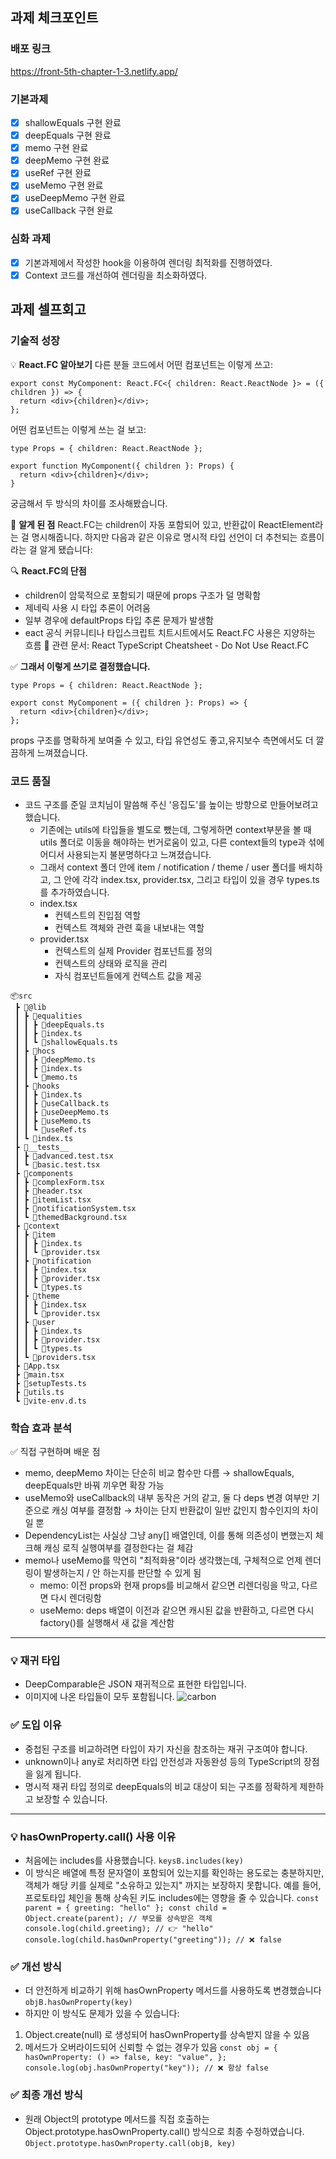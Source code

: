 ## 과제 체크포인트

### 배포 링크
https://front-5th-chapter-1-3.netlify.app/
<!--
배포 링크를 적어주세요
예시: https://<username>.github.io/front-5th-chapter1-1/

배포가 완료되지 않으면 과제를 통과할 수 없습니다.
배포 후에 정상 작동하는지 확인해주세요.
-->

### 기본과제

- [x] shallowEquals 구현 완료
- [x] deepEquals 구현 완료
- [x] memo 구현 완료
- [x] deepMemo 구현 완료
- [x] useRef 구현 완료
- [x] useMemo 구현 완료
- [x] useDeepMemo 구현 완료
- [x] useCallback 구현 완료

### 심화 과제

- [x] 기본과제에서 작성한 hook을 이용하여 렌더링 최적화를 진행하였다.
- [x] Context 코드를 개선하여 렌더링을 최소화하였다.

## 과제 셀프회고

<!-- 과제에 대한 회고를 작성해주세요 -->

### 기술적 성장
<!-- 예시
- 새로 학습한 개념
- 기존 지식의 재발견/심화
- 구현 과정에서의 기술적 도전과 해결
-->

💡 **React.FC 알아보기**
다른 분들 코드에서 어떤 컴포넌트는 이렇게 쓰고:
```
export const MyComponent: React.FC<{ children: React.ReactNode }> = ({ children }) => {
  return <div>{children}</div>;
};
```
어떤 컴포넌트는 이렇게 쓰는 걸 보고:
```
type Props = { children: React.ReactNode };

export function MyComponent({ children }: Props) {
  return <div>{children}</div>;
}
```
궁금해서 두 방식의 차이를 조사해봤습니다.

📌 **알게 된 점**
React.FC는 children이 자동 포함되어 있고, 반환값이 ReactElement라는 걸 명시해줍니다.
하지만 다음과 같은 이유로 명시적 타입 선언이 더 추천되는 흐름이라는 걸 알게 됐습니다:

🔍 **React.FC의 단점**
- children이 암묵적으로 포함되기 때문에 props 구조가 덜 명확함
- 제네릭 사용 시 타입 추론이 어려움
- 일부 경우에 defaultProps 타입 추론 문제가 발생함
- eact 공식 커뮤니티나 타입스크립트 치트시트에서도 React.FC 사용은 지양하는 흐름
  🔗 관련 문서: React TypeScript Cheatsheet - Do Not Use React.FC

✅ **그래서 이렇게 쓰기로 결정했습니다.**
```
type Props = { children: React.ReactNode };

export const MyComponent = ({ children }: Props) => {
  return <div>{children}</div>;
};
```
props 구조를 명확하게 보여줄 수 있고, 타입 유연성도 좋고,유지보수 측면에서도 더 깔끔하게 느껴졌습니다.



### 코드 품질
<!-- 예시
- 특히 만족스러운 구현
- 리팩토링이 필요한 부분
- 코드 설계 관련 고민과 결정
-->
- 코드 구조를 준일 코치님이 말씀해 주신 '응집도'를 높이는 방향으로 만들어보려고 했습니다.
  - 기존에는 utils에 타입들을 별도로 뺐는데, 그렇게하면 context부분을 볼 때 utils 폴더로 이동을 해야하는 번거로움이 있고, 다른 context들의 type과 섞에 어디서 사용되는지 불분명하다고 느껴졌습니다.
  - 그래서 context 폴더 안에 item / notification / theme / user 폴더를 배치하고, 그 안에 각각 index.tsx, provider.tsx, 그리고 타입이 있을 경우 types.ts를 추가하였습니다.
  - index.tsx
    - 컨텍스트의 진입점 역할
    - 컨텍스트 객체와 관련 훅을 내보내는 역할
  - provider.tsx
    - 컨텍스트의 실제 Provider 컴포넌트를 정의
    - 컨텍스트의 상태와 로직을 관리
    - 자식 컴포넌트들에게 컨텍스트 값을 제공
```
📦src
 ┣ 📂@lib
 ┃ ┣ 📂equalities
 ┃ ┃ ┣ 📜deepEquals.ts
 ┃ ┃ ┣ 📜index.ts
 ┃ ┃ ┗ 📜shallowEquals.ts
 ┃ ┣ 📂hocs
 ┃ ┃ ┣ 📜deepMemo.ts
 ┃ ┃ ┣ 📜index.ts
 ┃ ┃ ┗ 📜memo.ts
 ┃ ┣ 📂hooks
 ┃ ┃ ┣ 📜index.ts
 ┃ ┃ ┣ 📜useCallback.ts
 ┃ ┃ ┣ 📜useDeepMemo.ts
 ┃ ┃ ┣ 📜useMemo.ts
 ┃ ┃ ┗ 📜useRef.ts
 ┃ ┗ 📜index.ts
 ┣ 📂__tests__
 ┃ ┣ 📜advanced.test.tsx
 ┃ ┗ 📜basic.test.tsx
 ┣ 📂components
 ┃ ┣ 📜complexForm.tsx
 ┃ ┣ 📜header.tsx
 ┃ ┣ 📜itemList.tsx
 ┃ ┣ 📜notificationSystem.tsx
 ┃ ┗ 📜themedBackground.tsx
 ┣ 📂context
 ┃ ┣ 📂item
 ┃ ┃ ┣ 📜index.ts
 ┃ ┃ ┗ 📜provider.tsx
 ┃ ┣ 📂notification
 ┃ ┃ ┣ 📜index.tsx
 ┃ ┃ ┣ 📜provider.tsx
 ┃ ┃ ┗ 📜types.ts
 ┃ ┣ 📂theme
 ┃ ┃ ┣ 📜index.tsx
 ┃ ┃ ┗ 📜provider.tsx
 ┃ ┣ 📂user
 ┃ ┃ ┣ 📜index.ts
 ┃ ┃ ┣ 📜provider.tsx
 ┃ ┃ ┗ 📜types.ts
 ┃ ┗ 📜providers.tsx
 ┣ 📜App.tsx
 ┣ 📜main.tsx
 ┣ 📜setupTests.ts
 ┣ 📜utils.ts
 ┗ 📜vite-env.d.ts
```


### 학습 효과 분석
<!-- 예시
- 가장 큰 배움이 있었던 부분
- 추가 학습이 필요한 영역
- 실무 적용 가능성
-->
✅ 직접 구현하며 배운 점
- memo, deepMemo 차이는 단순히 비교 함수만 다름 → shallowEquals, deepEquals만 바꿔 끼우면 확장 가능
- useMemo와 useCallback의 내부 동작은 거의 같고, 둘 다 deps 변경 여부만 기준으로 캐싱 여부를 결정함
  → 차이는 단지 반환값이 일반 값인지 함수인지의 차이일 뿐
- DependencyList는 사실상 그냥 any[] 배열인데, 이를 통해 의존성이 변했는지 체크해 캐싱 로직 실행여부를 결정한다는 걸 체감
- memo나 useMemo를 막연히 "최적화용"이라 생각했는데, 구체적으로 언제 렌더링이 발생하는지 / 안 하는지를 판단할 수 있게 됨
  - memo: 이전 props와 현재 props를 비교해서 같으면 리렌더링을 막고, 다르면 다시 렌더링함
  - useMemo: deps 배열이 이전과 같으면 캐시된 값을 반환하고, 다르면 다시 factory()를 실행해서 새 값을 계산함
 
---
### **💡 재귀 타입**
- DeepComparable은 JSON 재귀적으로 표현한 타입입니다.
- 이미지에 나온 타입들이 모두 포함됩니다.
![carbon](https://github.com/user-attachments/assets/056f3701-3fcc-43db-82d5-1328ea03b9d2)

### **✅ 도입 이유**
- 중첩된 구조를 비교하려면 타입이 자기 자신을 참조하는 재귀 구조여야 합니다.
- unknown이나 any로 처리하면 타입 안전성과 자동완성 등의 TypeScript의 장점을 잃게 됩니다.
- 명시적 재귀 타입 정의로 deepEquals의 비교 대상이 되는 구조를 정확하게 제한하고 보장할 수 있습니다.

---

### 💡 **hasOwnProperty.call() 사용 이유**
- 처음에는 includes를 사용했습니다.
`keysB.includes(key)`
- 이 방식은 배열에 특정 문자열이 포함되어 있는지를 확인하는 용도로는 충분하지만, 객체가 해당 키를 실제로 "소유하고 있는지" 까지는 보장하지 못합니다. 예를 들어, 프로토타입 체인을 통해 상속된 키도 includes에는 영향을 줄 수 있습니다.
`const parent = { greeting: "hello" };
const child = Object.create(parent); // 부모를 상속받은 객체
console.log(child.greeting); // 👉 "hello"
console.log(child.hasOwnProperty("greeting")); // ❌ false
`

### ✅ **개선 방식**
- 더 안전하게 비교하기 위해 hasOwnProperty 메서드를 사용하도록 변경했습니다
`objB.hasOwnProperty(key)`
- 하지만 이 방식도 문제가 있을 수 있습니다:
1. Object.create(null) 로 생성되어 hasOwnProperty를 상속받지 않을 수 있음
2. 메서드가 오버라이드되어 신뢰할 수 없는 경우가 있음
`const obj = {
  hasOwnProperty: () => false,
  key: "value",
};
console.log(obj.hasOwnProperty("key")); // ❌ 항상 false`

### ✅ **최종 개선 방식**
- 원래 Object의 prototype 메서드를 직접 호출하는 Object.prototype.hasOwnProperty.call() 방식으로 최종 수정하였습니다.
`Object.prototype.hasOwnProperty.call(objB, key)`
